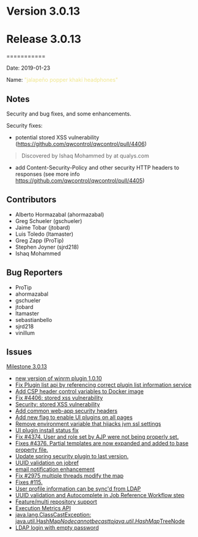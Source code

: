 # Version 3.0.13



# Release 3.0.13
===========

Date: 2019-01-23

Name: <span style="color: khaki"><span class="glyphicon glyphicon-headphones"></span> "jalapeño popper khaki headphones"</span>

## Notes

Security and bug fixes, and some enhancements.

Security fixes:

* potential stored XSS vulnerability (https://github.com/qwcontrol/qwcontrol/pull/4406)
> Discovered by Ishaq Mohammed by at qualys.com

* add Content-Security-Policy and other security HTTP headers to responses (see more info https://github.com/qwcontrol/qwcontrol/pull/4405)



## Contributors

* Alberto Hormazabal (ahormazabal)
* Greg Schueler (gschueler)
* Jaime Tobar (jtobard)
* Luis Toledo (ltamaster)
* Greg Zapp (ProTip)
* Stephen Joyner (sjrd218)
* Ishaq Mohammed

## Bug Reporters

* ProTip
* ahormazabal
* gschueler
* jtobard
* ltamaster
* sebastianbello
* sjrd218
* vinillum

## Issues

[Milestone 3.0.13](https://github.com/qwcontrol/qwcontrol/milestone/95)

* [new version of winrm plugin 1.0.10](https://github.com/qwcontrol/qwcontrol/pull/4415)
* [Fix Plugin list api by referencing correct plugin list information service](https://github.com/qwcontrol/qwcontrol/pull/4413)
* [Add CSP header control variables to Docker image](https://github.com/qwcontrol/qwcontrol/pull/4408)
* [Fix #4406: stored xss vulnerability](https://github.com/qwcontrol/qwcontrol/pull/4407)
* [Security: stored XSS vulnerability](https://github.com/qwcontrol/qwcontrol/issues/4406)
* [Add common web-app security headers](https://github.com/qwcontrol/qwcontrol/pull/4405)
* [Add new flag to enable UI plugins on all pages](https://github.com/qwcontrol/qwcontrol/pull/4404)
* [Remove environment variable that hijacks jvm ssl settings](https://github.com/qwcontrol/qwcontrol/pull/4398)
* [UI plugin install status fix](https://github.com/qwcontrol/qwcontrol/pull/4379)
* [Fix #4374. User and role set by AJP were not being properly set.](https://github.com/qwcontrol/qwcontrol/pull/4378)
* [Fixes #4376. Partial templates are now expanded and added to base property file.](https://github.com/qwcontrol/qwcontrol/pull/4377)
* [Update spring security plugin to last version.](https://github.com/qwcontrol/qwcontrol/pull/4371)
* [UUID validation on jobref](https://github.com/qwcontrol/qwcontrol/pull/4366)
* [email notification enhancement](https://github.com/qwcontrol/qwcontrol/pull/4365)
* [Fix #2975 multiple threads modify the map](https://github.com/qwcontrol/qwcontrol/pull/4355)
* [Fixes #115. ](https://github.com/qwcontrol/qwcontrol/pull/4347)
* [User profile information can be sync'd from LDAP](https://github.com/qwcontrol/qwcontrol/pull/4338)
* [UUID validation and Autocomplete in Job Reference Workflow step](https://github.com/qwcontrol/qwcontrol/issues/4337)
* [Feature/multi repository support](https://github.com/qwcontrol/qwcontrol/pull/4336)
* [Execution Metrics API](https://github.com/qwcontrol/qwcontrol/pull/4317)
* [java.lang.ClassCastException: java.util.HashMap$Node cannot be cast to java.util.HashMap$TreeNode](https://github.com/qwcontrol/qwcontrol/issues/2975)
* [LDAP login with empty password](https://github.com/qwcontrol/qwcontrol/issues/115)